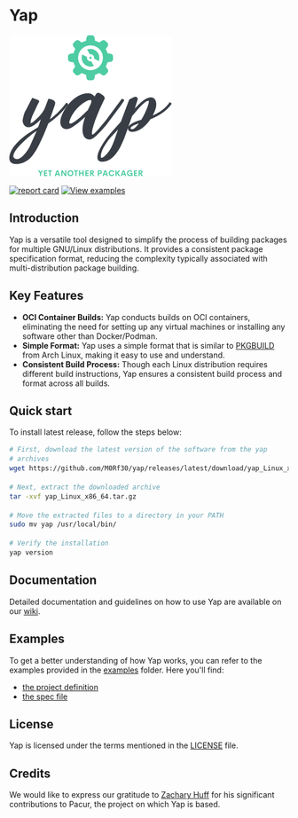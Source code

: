 # Yap

![yap-logo](assets/images/logo.png)

[![report card](https://img.shields.io/badge/report%20card-a%2B-ff3333.svg?style=flat-square)](http://goreportcard.com/report/M0Rf30/yap)
[![View examples](https://img.shields.io/badge/learn%20by-examples-0077b3.svg?style=flat-square)](examples)

## Introduction

Yap is a versatile tool designed to simplify the process of building packages
for multiple GNU/Linux distributions. It provides a consistent package
specification format, reducing the complexity typically associated with
multi-distribution package building.

## Key Features

- **OCI Container Builds:** Yap conducts builds on OCI containers, eliminating
  the need for setting up any virtual machines or installing any software other
  than Docker/Podman.
- **Simple Format:** Yap uses a simple format that is similar to [PKGBUILD](https://wiki.archlinux.org/index.php/PKGBUILD) from Arch Linux, making it easy to use and understand.
- **Consistent Build Process:** Though each Linux distribution requires different build instructions, Yap ensures a consistent build process and format across all builds.

## Quick start

To install latest release, follow the steps below:

```sh
# First, download the latest version of the software from the yap
# archives
wget https://github.com/M0Rf30/yap/releases/latest/download/yap_Linux_x86_64.tar.gz

# Next, extract the downloaded archive
tar -xvf yap_Linux_x86_64.tar.gz

# Move the extracted files to a directory in your PATH
sudo mv yap /usr/local/bin/

# Verify the installation
yap version
```

## Documentation

Detailed documentation and guidelines on how to use Yap are available on our
[wiki](https://github.com/M0Rf30/yap/wiki).

## Examples

To get a better understanding of how Yap works, you can refer to the examples
provided in the [examples](examples) folder. Here you'll find:
- [the project definition](examples/yap.json)
- [the spec file](examples/yap/PKGBUILD)

## License

Yap is licensed under the terms mentioned in the [LICENSE](LICENSE.md) file.

## Credits

We would like to express our gratitude to
[Zachary Huff](https://github.com/zachhuff386) for his significant contributions
to Pacur, the project on which Yap is based.